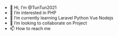 - 👋 Hi, I’m @TunTun2021
- 👀 I’m interested in PHP
- 🌱 I’m currently learning Laravel Python Vue Nodejs
- 💞️ I’m looking to collaborate on Project
- 📫 How to reach me 

<!---
TunTun2021/TunTun2021 is a ✨ special ✨ repository because its `README.md` (this file) appears on your GitHub profile.
You can click the Preview link to take a look at your changes.
--->
